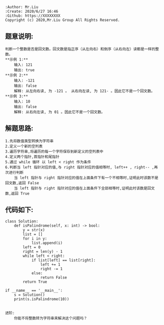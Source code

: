     :Author: Mr.Liu
    :Create: 2020/6/27 16:46
    :Github: https://XXXXXXXX
    Copyright (c) 2020,Mr.Liu Group All Rights Reserved.

## 题意说明:
    判断一个整数是否是回文数。回文数是指正序（从左向右）和倒序（从右向左）读都是一样的整数。
    **示例 1:**
        输入: 121
        输出: true
    **示例 2:**
        输入: -121
        输出: false
        解释: 从左向右读, 为 -121 。 从右向左读, 为 121- 。因此它不是一个回文数。
    **示例 3:**
        输入: 10
        输出: false
        解释: 从右向左读, 为 01 。因此它不是一个回文数。

## 解题思路:
    1.先将数值类型转换为字符串
    2.定义一个新的空列表
    3.遍历字符串,将遍历的每一个字符保存到新定义的空列表中
    4.定义两个指针,首指针和尾指针
    5.通过 while 循环 以 left < right 作为条件
    6.判断当 left 指针对应的值,与 right 指针对应的值相等时, left++ , right-- ,再次进行判断
        当 left 指针与 right 指针对应的值在上面条件下有一个不相等时,证明此时该数不是回文数,返回 False
        当 left 指针与 right 指针对应的值在上面条件下全部相等时,证明此时该数是回文数,返回 True

## 代码如下:
    class Solution:
        def isPalindrome(self, x: int) -> bool:
            y = str(x)
            list = []
            for i in y:
                list.append(i)
            left = 0
            right = len(y) - 1
            while left < right:
                if list[left] == list[right]:
                    left += 1
                    right -= 1
                else:
                    return False
            return True
    
    if __name__ == '__main__':
        s = Solution()
        print(s.isPalindrome(10))


    进阶:
        你能不将整数转为字符串来解决这个问题吗？